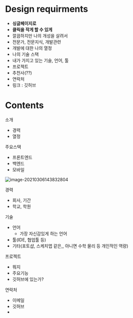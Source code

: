 # Design requirments

- **싱글페이지로**
- **클릭을 작게 할 수 있게**
- 깔끔하지만 나의 개성을 살려서
- 전문가, 전문지식, 개발관련
- 개발에 대한 나의 열정
- 나의 기술 스택
- 내가 가지고 있는 기술, 언어, 툴
- 프로젝트
- 추천사(??)
- 연락처
- 링크 : 깃허브



# Contents

소개

- 경력
- 열정



주요스택

- 프론트엔드
- 백엔드
- 모바일

![image-20210306143832804](C:\Users\multicampus\AppData\Roaming\Typora\typora-user-images\image-20210306143832804.png)



경력

- 회사, 기간
- 학교, 학원



기술

- 언어
  - 가장 자신감있게 하는 언어
- 툴(IDE, 협업툴 등)
- 기타(포토샵, 스케치앱 같은,, 아니면 수학 물리 등 개인적인 역량)



프로젝트

- 뭐지
- 주요기능
- 깃허브에 있는가?



연락처

- 이메일
- 깃허브
- 